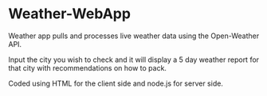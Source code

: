 # Weather-WebApp

Weather app pulls and processes live weather data using the Open-Weather API.

Input the city you wish to check and it will display a 5 day weather report for that city with recommendations on how to pack.

Coded using HTML for the client side and node.js for server side.
